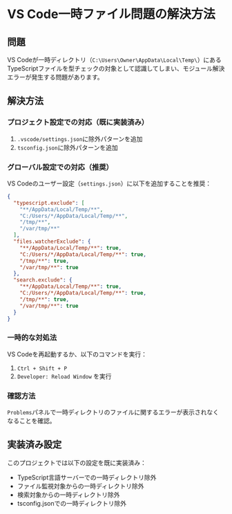 # VS Code一時ファイル問題の解決方法

## 問題

VS Codeが一時ディレクトリ（`C:\Users\Owner\AppData\Local\Temp\`）にあるTypeScriptファイルを型チェックの対象として認識してしまい、モジュール解決エラーが発生する問題があります。

## 解決方法

### プロジェクト設定での対応（既に実装済み）

1. `.vscode/settings.json`に除外パターンを追加
2. `tsconfig.json`に除外パターンを追加

### グローバル設定での対応（推奨）

VS Codeのユーザー設定（`settings.json`）に以下を追加することを推奨：

```json
{
  "typescript.exclude": [
    "**/AppData/Local/Temp/**",
    "C:/Users/*/AppData/Local/Temp/**",
    "/tmp/**",
    "/var/tmp/**"
  ],
  "files.watcherExclude": {
    "**/AppData/Local/Temp/**": true,
    "C:/Users/*/AppData/Local/Temp/**": true,
    "/tmp/**": true,
    "/var/tmp/**": true
  },
  "search.exclude": {
    "**/AppData/Local/Temp/**": true,
    "C:/Users/*/AppData/Local/Temp/**": true,
    "/tmp/**": true,
    "/var/tmp/**": true
  }
}
```

### 一時的な対処法

VS Codeを再起動するか、以下のコマンドを実行：

1. `Ctrl + Shift + P`
2. `Developer: Reload Window` を実行

### 確認方法

`Problems`パネルで一時ディレクトリのファイルに関するエラーが表示されなくなることを確認。

## 実装済み設定

このプロジェクトでは以下の設定を既に実装済み：

- TypeScript言語サーバーでの一時ディレクトリ除外
- ファイル監視対象からの一時ディレクトリ除外
- 検索対象からの一時ディレクトリ除外
- tsconfig.jsonでの一時ディレクトリ除外
